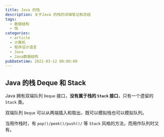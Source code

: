 ```yaml
---
title: Java 的栈
description: 关于Java 的栈的详细笔记和总结
tags:
  - 数据结构
  - 栈
categories:
  - article
  - 计算机
  - 程序设计语言
  - Java
  - Java数据结构
pubDatetime: 2021-03-12 00:00:00
---
```


<style>
.center {
width: auto;
display: table;
margin - left: auto;
margin - right: auto;
}
// 图片居中
img {
position: relative;
left: 50%;
transform: translateX(-50%);
}
</style>

## Java 的栈 Deque 和 Stack

Java 拥有双端队列 `Deque` 接口，**没有属于栈的 `Stack` 接口**，只有一个遗留的 `Stack` 类。

双端队列 `Deque` 可以从两端插入和取出，既可以模拟栈也可以模拟队列。

当用作栈时，有 `pop()/peek()/push()/` 等 `Stack` 风格的方法，而用作队列时又有。
